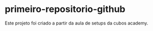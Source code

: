 # primeiro-repositorio-github

Este projeto foi criado a partir da aula de setups da cubos academy.

